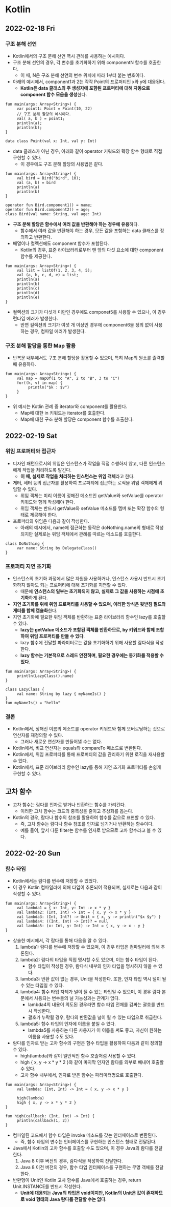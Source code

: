 # Kotlin
## 2022-02-18 Fri

### 구조 분해 선언
* Kotlin에서의 구조 분해 선언 역시 관례를 사용하는 예시이다.
* 구조 분해 선언의 경우, 각 변수를 초기화하기 위해 componentN 함수를 호출한다.
  * 이 때, N은 구조 분해 선언의 변수 위치에 따라 1부터 붙는 번호이다.
* 아래의 예시에서, component1과 2는 각각 Point의 프로퍼티인 x와 y에 대응된다.
  * **Kotlin은 data 클래스의 주 생성자에 포함된 프로퍼티에 대해 자동으로 component 함수 모음을 생성**한다.
```
fun main(args: Array<String>) {
     var point1: Point = Point(10, 22)
     // 구조 분해 할당의 예시이다.
     val( a, b ) = point1;
     println(a);
     println(b);
}

data class Point(val x: Int, val y: Int)
```
* data 클래스가 아닌 경우, 아래와 같이 operator 키워드와 확장 함수 형태로 직접 구현할 수 있다.
  * 이 경우에도 구조 분해 할당의 사용법은 같다.
```
fun main(args: Array<String>) {
     val bird = Bird("bird", 10);
     val (a, b) = bird
     println(a)
     println(b)
}

operator fun Bird.component1() = name;
operator fun Bird.component2() = age;
class Bird(val name: String, val age: Int)
```
* **구조 분해 할당은 함수에서 여러 값을 반환해야 하는 경우에 유용**하다.
  * 함수에서 여러 값을 반환해야 하는 경우, 모든 값을 포함하는 data 클래스를 정의하고 반환한다.
* 배열이나 컬렉션에도 component 함수가 포함된다.
  * Kotlin의 경우, 표준 라이브러리로부터 맨 앞의 다섯 요소에 대한 component 함수를 제공한다.
```
fun main(args: Array<String>) {
     val list = listOf(1, 2, 3, 4, 5);
     val (a, b, c, d, e) = list;
     println(a)
     println(b)
     println(c)
     println(d)
     println(e)
}
```
* 컬렉션의 크기가 다섯개 미만인 경우에도 componet5를 사용할 수 있으나, 이 경우 런타임 에러가 발생한다.
  * 반면 컬렉션의 크기가 여섯 개 이상인 경우에 component6을 정의 없이 사용하는 경우, 컴파일 에러가 발생한다.

### 구조 분해 할당을 통한 Map 활용
* 반복문 내부에서도 구조 분해 할당을 활용할 수 있으며, 특히 Map의 원소를 출력할 때 유용하다.
```
fun main(args: Array<String>) {
     val map = mapOf(1 to "A", 2 to "B", 3 to "C")
     for((k, v) in map) {
          println("$k : $v")
     }
}
```
* 위 예시는 Kotlin 관례 중 iterator와 component를 활용한다.
  * Map에 대한 in 키워드는 iterator를 호출한다.
  * Map에 대한 구조 분해 할당은 component 함수를 호출한다.

## 2022-02-19 Sat
### 위임 프로퍼티와 접근자
* 디자인 패턴으로서의 위임은 인스턴스가 작업을 직접 수행하지 않고, 다른 인스턴스에게 작업을 처리하도록 맡긴다.
  * **이 때, 실제로 작업을 처리하는 인스턴스는 위임 객체**라고 한다.
* 게터, 세터 등의 접근자를 활용하여 프로퍼티에 접근하는 로직을 위임 객체에게 위임할 수 있다.
  * 위임 객체는 미리 이름이 정해진 메소드인 getValue와 setValue를 operator 키워드와 함께 작성해야 한다.
  * 위임 객체는 반드시 getValue와 setValue 메소드를 멤버 또는 확장 함수의 형태로 제공해야 한다.
* 프로퍼티의 위임은 다음과 같이 작성한다.
  * 아래의 예시에서, name에 접근하는 동작은 doNothing.name의 형태로 작성되지만 실제로는 위임 객체에서 관례를 따르는 메소드를 호출한다.
```
class DoNothing {
     var name: String by DelegateClass()
}
```

### 프로퍼티 지연 초기화
* 인스턴스의 초기화 과정에서 많은 자원을 사용하거나, 인스턴스 사용시 반드시 초기화하지 않아도 되는 프로퍼티에 대해 초기화를 지연할 수 있다.
  * 때문에 **인스턴스의 일부는 초기화되지 않고, 실제로 그 값을 사용하는 시점에 초기화**하게 된다.
* **지연 초기화를 위해 위임 프로퍼티를 사용할 수 있으며, 이러한 방식은 뒷받침 필드와 게터를 함께 캡슐화**한다.
* 지연 초기화에 필요한 위임 객체를 반환하는 표준 라이브러리 함수인 lazy를 호출할 수 있다. 
  * **lazy는 getValue 메소드가 포함된 객체를 반환하므로, by 키워드와 함께 조합하여 위임 프로퍼티를 만들 수 있다**.
  * lazy 함수에 전달할 파라미터로는 값을 초기화하기 위해 사용할 람다식을 작성한다.
  * **lazy 함수는 기본적으로 스레드 안전하며, 필요한 경우에는 동기화를 적용할 수 있다**.
```
fun main(args: Array<String>) {
     println(LazyClass().name)
}

class LazyClass {
     val name: String by lazy { myNameIs() }
}
fun myNameIs() = "hello"
```

### 결론
* Kotlin에서, 정해진 이름의 메소드를 operator 키워드와 함께 오버로딩하는 것으로 연산자를 재정의할 수 있다.
  * 그러나 새로운 연산자를 만들어낼 수는 없다.
* Kotlin에서, 비교 연산자는 equals와 compareTo 메소드로 변환된다.
* Kotlin에서, 위임 프로퍼티를 통해 프로퍼티의 값을 관리하기 위한 로직을 재사용할 수 있다.
* Kotlin에서, 표준 라이브러리 함수인 lazy를 통해 지연 초기화 프로퍼티를 손쉽게 구현할 수 있다.

## 고차 함수
* 고차 함수는 람다를 인자로 받거나 반환하는 함수를 가리킨다.
  * 이러한 고차 함수는 코드의 중복성을 줄이고 추상화를 돕는다.
* Kotlin의 경우, 람다나 함수의 참조를 활용하여 함수를 값으로 표현할 수 있다.
  * 즉, 고차 함수는 람다나 함수 참조를 인자로 넘기거나 반환하는 함수이다.
  * 예를 들어, 앞서 다룬 filter는 함수를 인자로 받으므로 고차 함수라고 볼 수 있다.

## 2022-02-20 Sun
### 함수 타입
* Kotlin에서는 람다를 변수에 저장할 수 있었다.
* 이 경우 Kotlin 컴파일러에 의해 타입이 추론되어 적용되며, 실제로는 다음과 같이 작성할 수 있다.
```
fun main(args: Array<String>) {
     val lambda1 = { x: Int, y: Int -> x * y }
     val lambda2: (Int, Int) -> Int = { x, y -> x * y }
     val lambda3: (Int, Int?) -> Unit = { x, y -> println("$x $y") }
     val lambda4: ((Int, Int) -> Int)? = null
     val lambda5: (x: Int, y: Int) -> Int = { x, y -> x - y }
}
```
* 상술한 예시에서, 각 람다를 통해 다음을 알 수 있다.
  1. lambda1: 람다를 변수에 저장할 수 있으며, 이 경우 타입은 컴파일러에 의해 추론된다.
  2. lambda2: 람다의 타입을 직접 명시할 수도 있으며, 이는 함수 타입이 된다.
     * 함수 타입이 작성된 경우, 람다식 내부의 인자 타입을 명시하지 않을 수 있다.
  3. lambda3: 반환 값이 없는 경우, Unit을 작성한다. 또한, 인자 타입 역시 널이 될 수 있는 타입일 수 있다.
  4. lambda4: 함수 타입 자체가 널이 될 수 있는 타입일 수 있으며, 이 경우 람다 본문에서 사용되는 변수들의 널 가능성과는 관계가 없다.
     * lambda4의 내용이 의도된 경우라면 함수 타입 전체를 감싸는 괄호를 반드시 작성한다.
     * 괄호가 누락될 경우, 람다의 반환값을 널이 될 수 있는 타입으로 취급한다.
  5. lambda5: 함수 타입의 인자에 이름을 붙일 수 있다.
     * lambda5를 사용하는 다른 사용자가 이 이름을 써도 좋고, 자신이 원하는 이름을 사용할 수도 있다.
* 람다를 인자로 받는 고차 함수의 구현은 함수 타입을 활용하여 다음과 같이 정의할 수 있다.
  * high(lambda)와 같이 일반적인 함수 호출처럼 사용할 수 있다.
  * high { x, y -> x * y * 2 }와 같이 마지막 인자인 람다를 외부로 빼내어 호출할 수 있다.
  * 고차 함수 내부에서, 인자로 받은 함수는 파라미터명으로 호출한다.
```
fun main(args: Array<String>) {
     val lambda: (Int, Int) -> Int = { x, y -> x * y }

     high(lambda)
     high { x, y -> x * y * 2 }
}

fun high(callback: (Int, Int) -> Int) {
     println(callback(1, 2))
}
```
* 컴파일된 코드에서 함수 타입은 invoke 메소드를 갖는 인터페이스로 변환된다.
  * 즉, 함수 타입의 변수는 인터페이스를 구현하는 인스턴스 형태로 전달된다.
* Java에서 Kotlin의 고차 함수를 호출할 수도 있으며, 이 경우 Java의 람다를 전달한다.
  1. Java 8 이후 버전의 경우, 람다식을 작성하여 전달한다.
  2. Java 8 이전 버전의 경우, 함수 타입 인터페이스를 구현하는 무명 객체를 전달한다.
* 반환형이 Unit인 Kotlin 고차 함수를 Java에서 호출하는 경우, return Unit.INSTANCE를 반드시 작성한다.
  * **Unit에 대응되는 Java의 타입은 void이지만, Kotlin의 Unit은 값이 존재하므로 void 형태의 Java 람다를 전달할 수는 없다**.